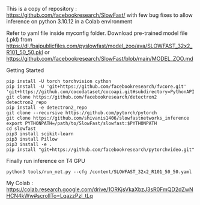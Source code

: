 This is a copy of repository : https://github.com/facebookresearch/SlowFast/ with few bug fixes to allow inference on python 3.10.12 in a Colab environment

Refer to yaml file inside myconfig folder. Download pre-trained model file (.pkl) from https://dl.fbaipublicfiles.com/pyslowfast/model_zoo/ava/SLOWFAST_32x2_R101_50_50.pkl or https://github.com/facebookresearch/SlowFast/blob/main/MODEL_ZOO.md

Getting Started
```
pip install -U torch torchvision cython
pip install -U 'git+https://github.com/facebookresearch/fvcore.git' 'git+https://github.com/cocodataset/cocoapi.git#subdirectory=PythonAPI'
git clone https://github.com/facebookresearch/detectron2 detectron2_repo
pip install -e detectron2_repo
git clone --recursive https://github.com/pytorch/pytorch
git clone https://github.com/shivanis1406/slowfastnetworks_inference
export PYTHONPATH=/path/to/SlowFast/slowfast:$PYTHONPATH
cd slowfast
pip3 install scikit-learn
pip3 install Pillow
pip3 install -e .
pip install "git+https://github.com/facebookresearch/pytorchvideo.git"
```

Finally run inference on T4 GPU
```
python3 tools/run_net.py --cfg /content/SLOWFAST_32x2_R101_50_50.yaml
```

My Colab : https://colab.research.google.com/drive/1ORKjsVkaXbzJ3sR0FmQD2dZwNHCN4kWw#scrollTo=LqazzPzl_tLq

